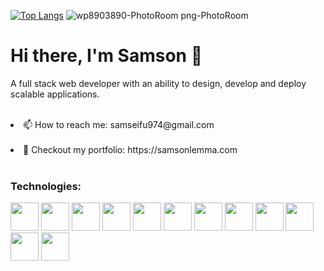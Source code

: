 [![Top Langs](https://github-readme-stats.vercel.app/api/top-langs/?username=anuraghazra&layout=compact)](https://github.com/anuraghazra/github-readme-stats)
![wp8903890-PhotoRoom png-PhotoRoom](https://user-images.githubusercontent.com/69362509/219130412-079e8d44-d813-42b6-a5c0-5e241a1d1309.png)
<h1>Hi there, I'm Samson 👋</h1>
<p>A full stack web developer with an ability to design, develop and deploy scalable applications.</p></br>     
<li>📫 How to reach me: samseifu974@gmail.com</li></br>          
<li>💼 Checkout my portfolio: https://samsonlemma.com</li></br>                  


<h3>Technologies:</h3>
<p align = "left">
<img src="https://cdn.jsdelivr.net/gh/devicons/devicon/icons/html5/html5-original.svg" height = "45"/>
<img src="https://cdn.jsdelivr.net/gh/devicons/devicon/icons/css3/css3-original.svg" height = "45"/>
<img src="https://cdn.jsdelivr.net/gh/devicons/devicon/icons/tailwindcss/tailwindcss-original-wordmark.svg" height = "45"/>
<img src="https://cdn.jsdelivr.net/gh/devicons/devicon/icons/sass/sass-original.svg" height = "45"/>
<img src="https://cdn.jsdelivr.net/gh/devicons/devicon/icons/javascript/javascript-original.svg" height = "45"/>
<img src="https://cdn.jsdelivr.net/gh/devicons/devicon/icons/react/react-original.svg" height = "45"/>
<img src="https://cdn.jsdelivr.net/gh/devicons/devicon/icons/nextjs/nextjs-original.svg" height = "45"/>
<img src="https://cdn.jsdelivr.net/gh/devicons/devicon/icons/express/express-original.svg" height = "45"/>
<img src="https://cdn.jsdelivr.net/gh/devicons/devicon/icons/nodejs/nodejs-original.svg" height = "45"/>
<img src="https://cdn.jsdelivr.net/gh/devicons/devicon/icons/mongodb/mongodb-original.svg" height = "45"/>
<img src="https://cdn.jsdelivr.net/gh/devicons/devicon/icons/python/python-original.svg" height = "45"/>
<img src="https://cdn.jsdelivr.net/gh/devicons/devicon/icons/github/github-original.svg" height = "45"/>
</p>

